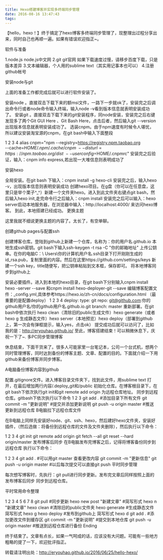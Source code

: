 ```yaml
---
title: Hexo搭建博客并实现多终端同步管理
date: 2016-08-16 13:47:43
tags:
---
```


【hello，hexo！】终于搞定了hexo博客多终端同步管理了，现整理出过程分享出来，同时自己也再顺一遍。如果有错误欢迎指正~。

软件与准备

1.node.js node.js中文网
2.git git官网 如果下载速度过慢，请移步百度下载，只是版本差异
3.文本编辑器，个人用的sublime text（其实用记事本也可以）
4.注册github帐号

安装node与git

上面的准备工作都完成后就可以进行软件安装了。

安装node 。直接双击下载下来的额msi文件，一路下一步就ok了，安装完之后调出命令行或者node命令输入终端，输入node -v看到版本信息就表明安装成功了。
安装git 。直接双击下载下来的git安装程序，同node安装，安装完之后右键发现多了两个Git GUI Here 、Git Bash Here，点击后者，然后输入git --version出现版本信息就表明安装成功了。
选装cnpm。由于npm速度有时候令人堪忧，所以建议安装淘宝源的cnpm，在git bash中输入下面整段

1
2
3
4
alias cnpm="npm --registry=https://registry.npm.taobao.org \
    --cache=$HOME/.npm/.cache/cnpm \
    --disturl=https://npm.taobao.org/dist \
    --userconfig=$HOME/.cnpmrc"
安装完之后验证，输入：cnpm info express,若出现一大堆信息则表明成功了

安装hexo

全局安装。在git bash 下输入：cnpm install -g hexo-cli
安装完之后，输入hexo -v，出现版本信息则表明安装成功
创建hexo项目。在g盘（你可以在任意盘，这里只是举个栗子^_^）新建一个文件夹hexo。进入到此文件夹右键点git bash，然后输入hexo init,走完命令行之后输入：cnpm install
安装完之后可以输入：hexo server启动本地服务器，在浏览器中输入：http://localhost:4000/ 来访问hexo博客。
到此，本地搭建已经成功。
更换主题

这里我就不细说更换主题的内容了。太长了，有空单聊。

创建github pages与配置ssh

创建博客仓库。登陆到github上新建一个仓库，名称为：你的用户名.github.io
本地生成ssh密钥。git bash下输入ssh-keygen -t rsa -C "你的邮箱地址"
上传公钥串。在你的电脑C：\ Users\你的计算机用户名.ssh目录下打开刚刚生成的id_rsa.pub，复制里面的内容。然后在这里https://github.com/settings/keys 新建一个ssh key，title随便写，把公钥串粘贴到文本框，保存即可。
将本地博客同步到github上

安装必要插件。进入到本地的hexo目录，在git bash下分别输入cnpm install hexo -server --save 和cnpm install hexo-deployer-git --save
编辑博客配置文件：_config.yml,具体参考https://hexo.io/zh-cn/docs/configuration.html （最重要的是配置deploy）
1
2
3
4
deploy:
  type: git
  repo: git@github.com:你的github用户名/你的github用户名.github.io.git
  branch: master
重新部署。在git bash中依次执行 hexo clean（清除旧的public生成文件）hexo generate（或者hexo g 生成静态文件）hexo server（本地预览）hexo deploy（部署到github上，第一次会有弹框提示，输入yes，点击ok）
提交成功后就可以访问了，比如我的是：http://eryouhao.github.io/
至此，博客搭建结束！可以稍微休息下，庆祝一下了~.
多PC同步管理博客

休息结束，下面干货来了。很多人可能家里一台笔记本，公司一个台式机，想两个同时管理博客，同时达到备份的博客主题、文章、配置的目的。下面就介绍一下用github来备份博客并同步博客。

A电脑备份博客内容到github

配置.gitignore文件。进入博客目录文件夹下，找到此文件，用sublime text 打开，在最后增加两行内容/.deploy_git和/public
初始化仓库。在博客根目录下，在git bash下依次执行git init和git remote add origin <server> 为远程仓库地址。
同步到远程仓库。gitbash下依次执行以下命令
1
2
3
git add . #添加目录下所有文件
git commit -m "更新说明" #提交并添加更新说明
git push -u origin master #推送更新到远程仓库
B电脑拉下远程仓库文件

在B电脑上同样先安装好node、git、ssh、hexo，然后建好hexo文件夹，安装好插件，（然后选做：将备份到远程仓库的文件及文件夹删除），然后执行以下命令：

1
2
3
4
git init
git remote add origin <server>
git fetch --all
git reset --hard origin/master
发布博客后同步
在B电脑发布完博客之后，记得将博客备份同步到远程仓库
执行以下命令：

1
2
3
4
git add .
#可以用git master 查看更改内容
git commit -m "更新信息"
git push -u origin master #以后每次提交可以直接git push
平时同步管理

每次想写博客时，先执行：git pull进行同步更新。发布完文章后同样按照上面的 发布博客后同步 同步到远程仓库。

平时常用命令整理

1
2
3
4
5
6
7
8
git pull #同步更新
hexo new post "新建文章" #简写形式 hexo n "新建文章"
hexo clean #清除旧的public文件夹
hexo generate #生成静态文件 简写形式 hexo g
hexo deploy #发布到github上 简写形式 hexo d
git add . #添加更改文件到缓存区
git commit -m "更新说明" #提交到本地仓库
git push -u origin master #推送到远程仓库进行备份
Ending

终于结束了。文章有点长，如果一气呵成的话，应该没有大问题。可能有一些地方粗略的提了一下，欢迎批评指正。

转载请注明出处：http://eryouhao.github.io/2016/06/25/hello-hexo/